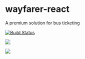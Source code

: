 # wayfarer-react
A premium solution for bus ticketing

[![Build Status](https://travis-ci.com/Cheza-Dzabala/wayfarer-react.svg?branch=develop)](https://travis-ci.com/Cheza-Dzabala/wayfarer-react)

<a href="https://codeclimate.com/github/Cheza-Dzabala/wayfarer-react/maintainability"><img src="https://api.codeclimate.com/v1/badges/c299349e5986e7f661ee/maintainability" /></a>

<a href="https://codeclimate.com/github/Cheza-Dzabala/wayfarer-react/test_coverage"><img src="https://api.codeclimate.com/v1/badges/c299349e5986e7f661ee/test_coverage" /></a>

